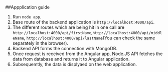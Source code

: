 ##Appplication guide

1. Run `node app`.
2. Base route of the backend application is `http://localhost:4000/api`.
6. The different routes which are being hit in one call are `http://localhost:4000/api/firstName`,`http://localhost:4000/api/middleName`, `http://localhost:4000/api/lastName`(You can check the same separately in the browser).
5. Backend API forms the connection with MongoDB.
5. Once request is received from the Angular app, Node.JS API fetches the data from database and returns it to Angular application.
6. Subsequemtly, the data is displyaed on the web application.

